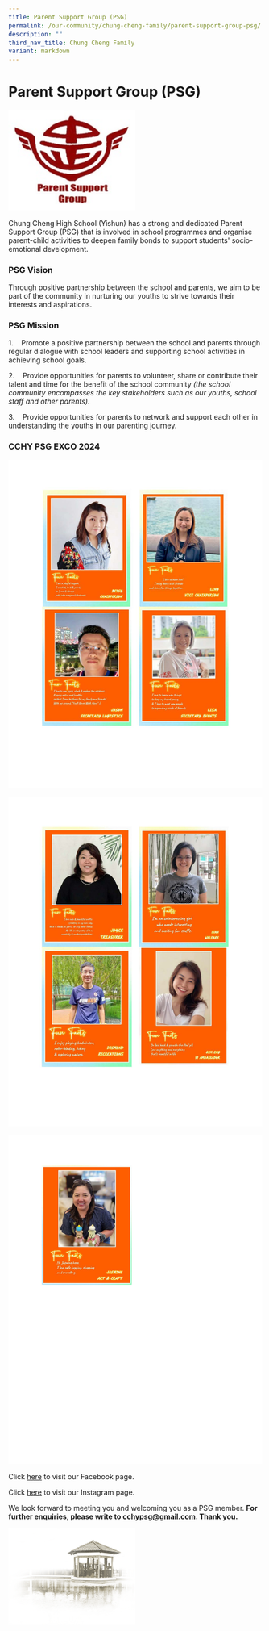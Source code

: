 ```yaml
---
title: Parent Support Group (PSG)
permalink: /our-community/chung-cheng-family/parent-support-group-psg/
description: ""
third_nav_title: Chung Cheng Family
variant: markdown
---
```

# **Parent Support Group (PSG)**
<img src="/images/Parent%20Support%20Group%20logo.jpg" style="width:50%">


Chung Cheng High School (Yishun) has a strong and dedicated Parent Support Group (PSG) that is involved in school programmes and organise parent-child activities to deepen family bonds to support students' socio-emotional development.

### PSG Vision

Through positive partnership between the school and parents, we aim to be part of the community in nurturing our youths to strive towards their interests and aspirations.

### PSG Mission

1.&nbsp;&nbsp; &nbsp;Promote a positive partnership between the school and parents through regular dialogue with school leaders and supporting school activities in achieving school goals.

2.&nbsp;&nbsp; &nbsp;Provide opportunities for parents to volunteer, share or contribute their talent and time for the benefit of the school community&nbsp;_(the school community encompasses the key stakeholders such as our youths, school staff and other parents)._  

3.&nbsp;&nbsp; &nbsp;Provide opportunities for parents to network and support each other in understanding the youths in our parenting journey.

### CCHY PSG EXCO 2024

![](/images/Our%20Community/Chung%20Cheng%20Family/CCHY_PSG_EXCO_2024__as_of_22Apr2024__Page_1.jpg)

![](/images/Our%20Community/Chung%20Cheng%20Family/CCHY_PSG_EXCO_2024__as_of_22Apr2024__Page_2.jpg)

![](/images/Our%20Community/Chung%20Cheng%20Family/CCHY_PSG_EXCO_2024__as_of_22Apr2024__Page_3.jpg)

Click [here](https://www.facebook.com/profile.php?id=100093399604423&amp;mibextid=ZbWKwL) to visit our Facebook page.

Click [here](https://www.instagram.com/cchypsg?igsh=bjRqcnZ3d3ZseThn) to visit our Instagram page.

We look forward to meeting you and welcoming you as a PSG member.  **For further enquiries, please write to cchypsg@gmail.com.  Thank you.**

<img src="/images/pavilion.png" style="width:50%">